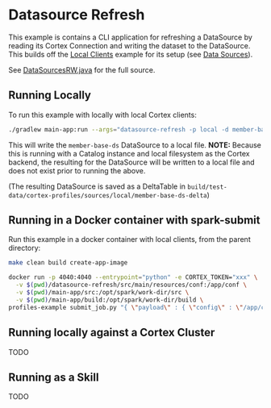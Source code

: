 # Datasource Refresh

This example is contains a CLI application for refreshing a DataSource by reading its Cortex Connection and writing the
dataset to the DataSource. This builds off the [Local Clients](../local-clients/README.md) example for its setup 
(see [Data Sources](../local-clients/README.md#data-sources)).

See [DataSourcesRW.java](./src/main/java/com/c12e/cortex/examples/datasource/DataSourceRW.java) for the full source.

## Running Locally

To run this example with locally with local Cortex clients:
```bash
./gradlew main-app:run --args="datasource-refresh -p local -d member-base-ds"
```

This will write the `member-base-ds` DataSource to a local file. **NOTE:** Because this is running with a Catalog instance
and local filesystem as the Cortex backend, the resulting for the DataSource will be written to a local file and does
not exist prior to running the above.

(The resulting DataSource is saved as a DeltaTable in `build/test-data/cortex-profiles/sources/local/member-base-ds-delta`)

## Running in a Docker container with spark-submit

Run this example in a docker container with local clients, from the parent directory:
```bash
make clean build create-app-image

docker run -p 4040:4040 --entrypoint="python" -e CORTEX_TOKEN="xxx" \
  -v $(pwd)/datasource-refresh/src/main/resources/conf:/app/conf \
  -v $(pwd)/main-app/src:/opt/spark/work-dir/src \
  -v $(pwd)/main-app/build:/opt/spark/work-dir/build \
profiles-example submit_job.py "{ \"payload\" : { \"config\" : \"/app/conf/spark-conf.json\" } }"
```



## Running locally against a Cortex Cluster

TODO

## Running as a Skill

TODO